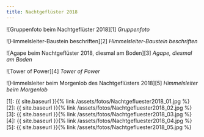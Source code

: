 ```yaml
---
title: Nachtgeflüster 2018
---
```

![Gruppenfoto beim Nachtgeflüster 2018][1]
*Gruppenfoto*

![Himmelsleiter-Baustein beschriften][2]
*Himmelsleiter-Baustein beschriften*

![Agape beim Nachtgeflüster 2018, diesmal am Boden][3]
*Agape, diesmal am Boden*

![Tower of Power][4]
*Tower of Power*

![Himmelsleiter beim Morgenlob des Nachtgeflüsters 2018][5]
*Himmelsleiter beim Morgenlob*

[1]: {{ site.baseurl }}{% link /assets/fotos/Nachtgefluester2018_01.jpg %}
[2]: {{ site.baseurl }}{% link /assets/fotos/Nachtgefluester2018_02.jpg %}
[3]: {{ site.baseurl }}{% link /assets/fotos/Nachtgefluester2018_03.jpg %}
[4]: {{ site.baseurl }}{% link /assets/fotos/Nachtgefluester2018_04.jpg %}
[5]: {{ site.baseurl }}{% link /assets/fotos/Nachtgefluester2018_05.jpg %}
